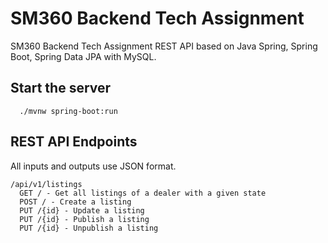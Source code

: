 # SM360 Backend Tech Assignment

SM360 Backend Tech Assignment REST API based on Java Spring, Spring Boot, Spring Data JPA with MySQL.

## Start the server

```
  ./mvnw spring-boot:run
```

## REST API Endpoints

All inputs and outputs use JSON format.


```
/api/v1/listings
  GET / - Get all listings of a dealer with a given state
  POST / - Create a listing
  PUT /{id} - Update a listing
  PUT /{id} - Publish a listing
  PUT /{id} - Unpublish a listing

```